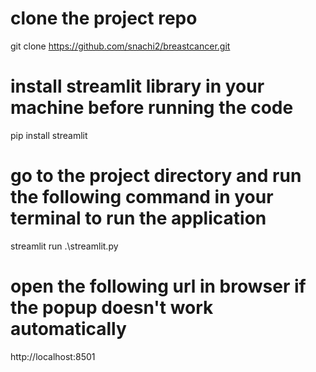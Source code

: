 # clone the project repo
git clone https://github.com/snachi2/breastcancer.git

# install streamlit library in your machine before running the code
pip install streamlit

# go to the project directory and run the following command in your terminal to run the application 
streamlit run .\streamlit.py

# open the following url in browser if the popup doesn't work automatically
http://localhost:8501
